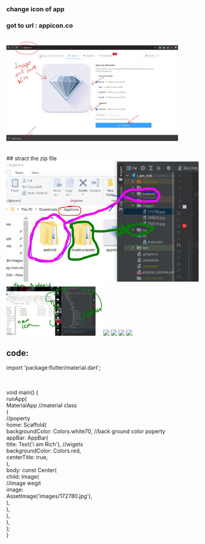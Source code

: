 ### change icon of app

### got to url : appicon.co
<br>
<img width="450px" src= "icon generator.JPG"/> <br>
<br><br>
## stract the zip file 


<img width="" src= "place icon in project.JPG"/>
<img width="250px" src= "for android icon.JPG"/>

<img width="250px" src= "flutter settings change for image directory 2.JPG"/>

<img width="250px" src= "incorporate the imag.JPG"/>


<img width="250px" src= "add img in main.JPG"/>

<img width="250px" src= "final.JPG"/>



<br>

##  code:<br>

import 'package:flutter/material.dart';

<br>
<br>
void main() {
<br>
  runApp(
<br>
    MaterialApp //material class
<br>
        (
<br>
//poperty
<br>
      home: Scaffold(
<br>
        backgroundColor: Colors.white70, //back ground color poperty
<br>
        appBar: AppBar(
<br>
          title: Text('i am Rich'), //wigets
<br>
          backgroundColor: Colors.red,
<br>
          centerTitle: true,
<br>
        ),
<br>
        body: const Center(
<br>
          child: Image(
<br>
                  //image wegit
<br>
            image:
<br>
                  AssetImage('images/172780.jpg'),
<br>
         ),
<br>
        ),
<br>
      ),
<br>
    ),
<br>
  );
<br>
}
<br>

<br>

